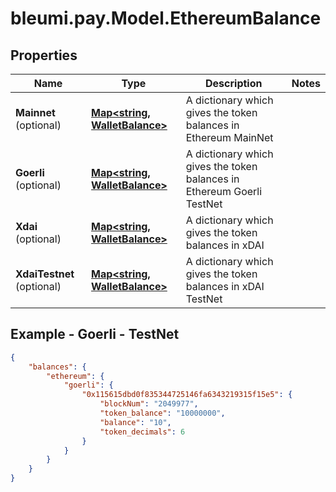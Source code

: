 # bleumi.pay.Model.EthereumBalance
## Properties

Name | Type | Description | Notes
------------ | ------------- | ------------- | -------------
**Mainnet** (optional) | [**Map&lt;string, WalletBalance&gt;**](WalletBalance.md) | A dictionary which gives the token balances in Ethereum MainNet |
**Goerli** (optional) | [**Map&lt;string, WalletBalance&gt;**](WalletBalance.md) | A dictionary which gives the token balances in Ethereum Goerli TestNet |
**Xdai** (optional) | [**Map&lt;string, WalletBalance&gt;**](WalletBalance.md) | A dictionary which gives the token balances in xDAI | 
**XdaiTestnet** (optional) | [**Map&lt;string, WalletBalance&gt;**](WalletBalance.md) | A dictionary which gives the token balances in xDAI TestNet |


## Example - Goerli - TestNet

```json
{
    "balances": {
        "ethereum": {
            "goerli": {
                "0x115615dbd0f835344725146fa6343219315f15e5": {
                    "blockNum": "2049977",
                    "token_balance": "10000000",
                    "balance": "10",
                    "token_decimals": 6
                }
            }
        }
    }
}
```
